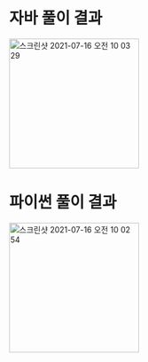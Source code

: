 # 자바 풀이 결과
<img width="234" alt="스크린샷 2021-07-16 오전 10 03 29" src="https://user-images.githubusercontent.com/42399580/125876271-e8177182-0e3a-4bae-8a3c-afeb2bca2f78.png">

# 파이썬 풀이 결과
<img width="234" alt="스크린샷 2021-07-16 오전 10 02 54" src="https://user-images.githubusercontent.com/42399580/125876285-3e5b5a05-a539-4554-ac50-51a311584933.png">
